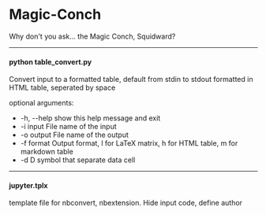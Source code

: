 # Magic-Conch
Why don't you ask... the Magic Conch, Squidward?

-----
#### python table_convert.py
Convert input to a formatted table, default from stdin to stdout formatted in
HTML table, seperated by space

optional arguments:

-   -h, --help  show this help message and exit
-   -i input    File name of the input
-   -o output   File name of the output
-   -f format   Output format, l for LaTeX matrix, h for HTML table, m for
              markdown table
-   -d D        symbol that separate data cell
  
-----
#### jupyter.tplx
template file for nbconvert, nbextension. Hide input code, define author
